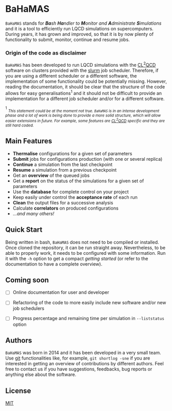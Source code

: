 # BaHaMAS

`BaHaMAS` stands for ***Ba**sh **Ha**ndler to **M**onitor and **A**dministrate **S**imulations* and it is a tool to efficiently run LQCD simulations on supercomputers. During years, it has grown and improved, so that it is by now plenty of functionality to submit, monitor, continue and resume jobs.

### Origin of the code as disclaimer

`BaHaMAS` has been developed to run LQCD simulations with the [CL<sup>2</sup>QCD] software on clusters provided with the [slurm] job scheduler. Therefore, if you are using a different scheduler or a different software, the implementation of some functionality could be potentially missing.
However, reading the documentation, it should be clear that the structure of the code allows for easy generalisations<sup>1</sup> and it should not be difficult to provide an implementation for a different job scheduler and/or for a different software.

<sup>1</sup> <sub>_This statement could be at the moment not true. `BaHaMAS` is in an intense development phase and a lot of work is being done to provide a more solid structure, which will allow easier extensions in future. For example, some features are [CL<sup>2</sup>QCD] specific and they are still hard coded._</sub>

## Main Features

 - **Thermalise** configurations for a given set of parameters
 - **Submit** jobs for configurations production (with one or several replica)
 - **Continue** a simulation from the last checkpoint
 - **Resume** a simulation from a previous checkpoint
 - Get an **overview** of the queued jobs
 - Get a **report** on the status of the simulations for a given set of parameters
 - Use the **database** for complete control on your project
 - Keep easily under control the **acceptance rate** of each run
 - **Clean** the output files for a successive analysis
 - Calculate **correlators** on produced configurations
 - *...and many others!*

## Quick Start

Being written in bash, `BaHaMAS` does not need to be compiled or installed. Once cloned the repository, it can be run straight away. Nevertheless, to be able to properly work, it needs to be configured with some information. Run it with the `-h` option to get a compact _getting started_ (or refer to the documentation to have a complete overview).

## Coming soon

  - [ ] Online documentation for user and developer
  - [ ] Refactoring of the code to more easily include new software and/or new job schedulers
  - [ ] Progress percentage and remaining time per simulation in `--liststatus` option


## Authors

`BaHaMAS` was born in 2014 and it has been developed in a very small team. Use [git] functionalities like, for example, `git shortlog -sne` if you are interested in getting an overview of contributions by different authors. Feel free to contact us if you have suggestions, feedbacks, bug reports or anything else about the software.


License
----
[MIT](https://github.com/AxelKrypton/BaHaMAS/blob/master/LICENSE.md)

[//]: # (These are reference links used in the body of this note and get stripped out when the markdown processor does its job. There is no need to format nicely because it shouldn't be seen. Thanks SO - http://stackoverflow.com/questions/4823468/store-comments-in-markdown-syntax)


   [slurm]: <https://slurm.schedmd.com/>
   [CL<sup>2</sup>QCD]: <https://github.com/AG-Philipsen/cl2qcd>
   [git]: <https://git-scm.com>
